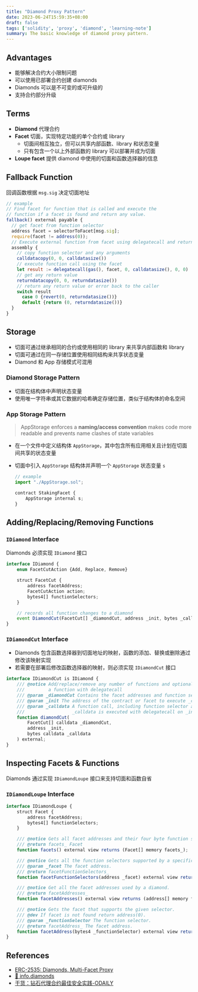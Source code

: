 ```yaml
---
title: "Diamond Proxy Pattern"
date: 2023-06-24T15:59:35+08:00
draft: false
tags: ['solidity', 'proxy', 'diamond', 'learning-note']
summary: The basic knowledge of diamond proxy pattern.
---
```


## Advantages

- 能够解决合约大小限制问题
- 可以使用已部署合约创建 diamonds
- Diamonds 可以是不可变的或可升级的
- 支持合约部分升级

## Terms

- **Diamond** 代理合约
- **Facet** 切面，实现特定功能的单个合约或 library
    - 切面间相互独立，但可以共享内部函数、library 和状态变量
    - 只有包含一个以上外部函数的 library 可以部署并成为切面
- **Loupe facet** 提供 diamond 中使用的切面和函数选择器的信息

## Fallback Function

回调函数根据 `msg.sig` 决定切面地址

```js
// example
// Find facet for function that is called and execute the
// function if a facet is found and return any value.
fallback() external payable {
  // get facet from function selector
  address facet = selectorToFacet[msg.sig];
  require(facet != address(0));
  // Execute external function from facet using delegatecall and return any value.
  assembly {
    // copy function selector and any arguments
    calldatacopy(0, 0, calldatasize())
    // execute function call using the facet
    let result := delegatecall(gas(), facet, 0, calldatasize(), 0, 0)
    // get any return value
    returndatacopy(0, 0, returndatasize())
    // return any return value or error back to the caller
    switch result
      case 0 {revert(0, returndatasize())}
      default {return (0, returndatasize())}
  }
}
```

## Storage

- 切面可通过继承相同的合约或使用相同的 library 来共享内部函数和 library
- 切面可通过在同一存储位置使用相同结构来共享状态变量
- Diamond 和 App 存储模式可混用

### Diamond Storage Pattern

- 切面在结构体中声明状态变量
- 使用唯一字符串或其它数据的哈希确定存储位置，类似于结构体的命名空间

### App Storage Pattern

> AppStorage enforces a **naming/access convention** makes code more readable and prevents name clashes of state variables

- 在一个文件中定义结构体 `AppStorage`，其中包含所有应用相关且计划在切面间共享的状态变量
- 切面中引入 `AppStorage` 结构体并声明一个 `AppStorage` 状态变量 `s`

    ```js
    // example
    import "./AppStorage.sol";

    contract StakingFacet {
        AppStorage internal s;
    }
    ```

## Adding/Replacing/Removing Functions

### `IDiamond` Interface

Diamonds 必须实现 `IDiamond` 接口

```js
interface IDiamond {
    enum FacetCutAction {Add, Replace, Remove}

    struct FacetCut {
        address facetAddress;
        FacetCutAction action;
        bytes4[] functionSelectors;
    }

    // records all function changes to a diamond
    event DiamondCut(FacetCut[] _diamondCut, address _init, bytes _calldata);
}
```

### `IDiamondCut` Interface

- Diamonds 包含函数选择器到切面地址的映射，函数的添加、替换或删除通过修改该映射实现
- 若需要在部署后修改函数选择器的映射，则必须实现 `IDiamondCut` 接口

```js
interface IDiamondCut is IDiamond {
    /// @notice Add/replace/remove any number of functions and optionally execute
    ///         a function with delegatecall
    /// @param _diamondCut Contains the facet addresses and function selectors
    /// @param _init The address of the contract or facet to execute _calldata
    /// @param _calldata A function call, including function selector and arguments
    ///                  _calldata is executed with delegatecall on _init
    function diamondCut(
        FacetCut[] calldata _diamondCut,
        address _init,
        bytes calldata _calldata
    ) external;
}
```

## Inspecting Facets & Functions

Diamonds 通过实现 `IDiamondLoupe` 接口来支持切面和函数自省

### `IDiamondLoupe` Interface

```js
interface IDiamondLoupe {
    struct Facet {
        address facetAddress;
        bytes4[] functionSelectors;
    }

    /// @notice Gets all facet addresses and their four byte function selectors.
    /// @return facets_ Facet
    function facets() external view returns (Facet[] memory facets_);

    /// @notice Gets all the function selectors supported by a specific facet.
    /// @param _facet The facet address.
    /// @return facetFunctionSelectors_
    function facetFunctionSelectors(address _facet) external view returns (bytes4[] memory facetFunctionSelectors_);

    /// @notice Get all the facet addresses used by a diamond.
    /// @return facetAddresses_
    function facetAddresses() external view returns (address[] memory facetAddresses_);

    /// @notice Gets the facet that supports the given selector.
    /// @dev If facet is not found return address(0).
    /// @param _functionSelector The function selector.
    /// @return facetAddress_ The facet address.
    function facetAddress(bytes4 _functionSelector) external view returns (address facetAddress_);
}
```

## References

- [ERC-2535: Diamonds, Multi-Facet Proxy](https://eips.ethereum.org/EIPS/eip-2535)
- [💎 info.diamonds](https://www.info.diamonds/)
- [干货：钻石代理合约最佳安全实践-ODAILY](http://www.odaily.news/post/5187926)